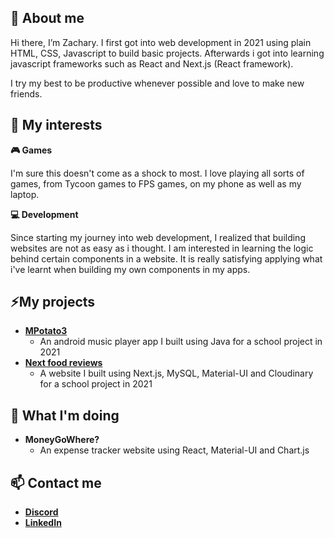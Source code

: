 👋 About me
---

Hi there, I’m Zachary. I first got into web development in 2021 using plain HTML, CSS, Javascript to build basic projects. Afterwards i got into learning javascript frameworks such as React and Next.js (React framework).

I try my best to be productive whenever possible and love to make new friends.

👀 My interests
---

**🎮 Games**  

I'm sure this doesn't come as a shock to most. I love playing all sorts of games, from Tycoon games to FPS games, on my phone as well as my laptop.

**💻 Development**  

Since starting my journey into web development, I realized that building websites are not as easy as i thought. I am interested in learning the logic behind certain components in a website. It is really satisfying applying what i've learnt when building my own components in my apps.

⚡My projects
---
- [**MPotato3**](https://github.com/z-zacree/MPotato3)
  - An android music player app I built using Java for a school project in 2021
- [**Next food reviews**](https://github.com/z-zacree/next-food-reviews)
  - A website I built using Next.js, MySQL, Material-UI and Cloudinary for a school project in 2021

🌱 What I'm doing
---

- **MoneyGoWhere?**
  - An expense tracker website using React, Material-UI and Chart.js


📫 Contact me
---

- [**Discord**](https://discordapp.com/users/247582289846992897)
- [**LinkedIn**](https://www.linkedin.com/in/zachary-lim-993935216/)
